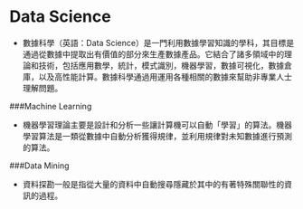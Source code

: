 # Data Science
* 數據科學（英語：Data Science）是一門利用數據學習知識的學科，其目標是通過從數據中提取出有價值的部分來生產數據產品。它結合了諸多領域中的理論和技術，包括應用數學，統計，模式識別，機器學習，數據可視化，數據倉庫，以及高性能計算。數據科學通過用運用各種相關的數據來幫助非專業人士理解問題。

###Machine Learning
* 機器學習理論主要是設計和分析一些讓計算機可以自動「學習」的算法。機器學習算法是一類從數據中自動分析獲得規律，並利用規律對未知數據進行預測的算法。

###Data Mining
* 資料探勘一般是指從大量的資料中自動搜尋隱藏於其中的有著特殊關聯性的資訊的過程。
